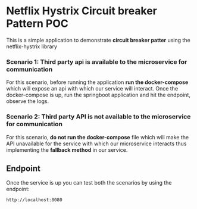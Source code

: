 # Netflix Hystrix Circuit breaker Pattern POC

This is a simple application to demonstrate **circuit breaker patter** using the netflix-hystrix library 

### Scenario 1: Third party api is available to the microservice for communication

For this scenario, before running the application **run the docker-compose** which will expose an api with which our service will interact.
Once the docker-compose is up, run the springboot application and hit the endpoint, observe the logs.

### Scenario 2: Third party API is not available to the microservice for communication

For this scenario, **do not run the docker-compose** file which will make the API unavailable for the service with which our microservice interacts thus implementing the **fallback method** in our service.

## Endpoint 

Once the service is up you can test both the scenarios by using the endpoint:

```
http://localhost:8080
```
